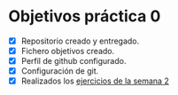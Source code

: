 Objetivos práctica 0
============================

- [x] Repositorio creado y entregado.
- [x] Fichero objetivos creado.
- [x] Perfil de github configurado.
- [x] Configuración de git.
- [x] Realizados los [ejercicios de la semana 2](https://github.com/antoniomg89/EjerciciosIV/blob/master/ES2.md)
